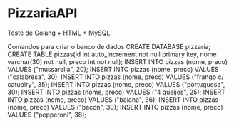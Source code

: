 # PizzariaAPI
Teste de Golang + HTML + MySQL

Comandos para criar o banco de dados
CREATE DATABASE pizzaria;
CREATE TABLE pizzas(id int auto_increment not null primary key, nome varchar(30) not null, preco int not null);
INSERT INTO pizzas (nome, preco) VALUES ("mussarella", 20);
INSERT INTO pizzas (nome, preco) VALUES ("calabresa", 30);
INSERT INTO pizzas (nome, preco) VALUES ("frango c/ catupiry", 35);
INSERT INTO pizzas (nome, preco) VALUES ("portuguesa", 30);
INSERT INTO pizzas (nome, preco) VALUES ("4 queijos", 25);
INSERT INTO pizzas (nome, preco) VALUES ("baiana", 36);
INSERT INTO pizzas (nome, preco) VALUES ("bacon", 30);
INSERT INTO pizzas (nome, preco) VALUES ("pepperoni", 38);
